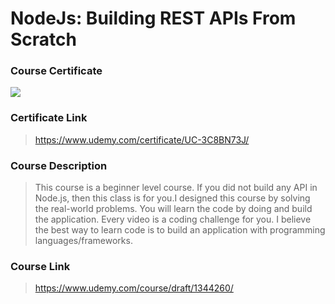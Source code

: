 # NodeJs: Building REST APIs From Scratch

### Course Certificate
![](https://udemy-certificate.s3.amazonaws.com/image/UC-3C8BN73J.jpg?l=null)

### Certificate Link
> https://www.udemy.com/certificate/UC-3C8BN73J/

### Course Description
> This course is a beginner level course. If you did not build any API in Node.js, then this class is for you.I designed this course by solving the real-world problems. You will learn the code by doing and build the application.
> Every video is a coding challenge for you. I believe the best way to learn code is to build an application with programming languages/frameworks. 

### Course Link
> https://www.udemy.com/course/draft/1344260/
